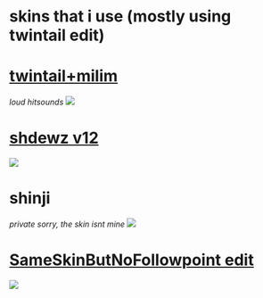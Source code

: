 

# skins that i use (mostly using twintail edit)


# [twintail+milim](https://www.dropbox.com/s/dbpkxobkoatv4fn/twintail%2Bmilim.osk?dl=0)
*loud hitsounds*
![](https://osu.ppy.sh/ss/15373008/1daf)


# [shdewz v12](https://www.dropbox.com/s/21fkb30xa5xcd51/shdewz%20v12.osk?dl=0)
![](https://osu.ppy.sh/ss/15370321/9af0)


# shinji 
*private sorry, the skin isnt mine*
 ![](https://osu.ppy.sh/ss/15370331/5058)


# [SameSkinButNoFollowpoint edit](https://www.dropbox.com/s/g4jfjislluz4fro/SameSkinButNoFollowpoint%20edit.osk?dl=0)
![](https://osu.ppy.sh/ss/15370348/8e62)
